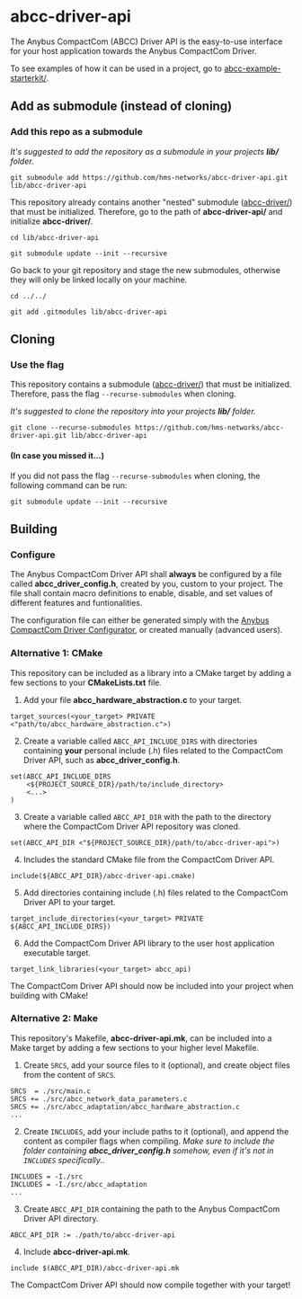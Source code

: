 # abcc-driver-api
The Anybus CompactCom (ABCC) Driver API is the easy-to-use interface for your host application towards the Anybus CompactCom Driver.

To see examples of how it can be used in a project, go to [abcc-example-starterkit/](https://github.com/hms-networks/abcc-example-starterkit).

## Add as submodule (instead of cloning)

### Add this repo as a submodule

*It's suggested to add the repository as a submodule in your projects **lib/** folder.*
```
git submodule add https://github.com/hms-networks/abcc-driver-api.git lib/abcc-driver-api
```
This repository already contains another "nested" submodule ([abcc-driver/](https://github.com/hms-networks/abcc-driver)) that must be initialized. Therefore, go to the path of **abcc-driver-api/** and initialize **abcc-driver/**.
```
cd lib/abcc-driver-api
```
```
git submodule update --init --recursive
```
Go back to your git repository and stage the new submodules, otherwise they will only be linked locally on your machine.
```
cd ../../
```
```
git add .gitmodules lib/abcc-driver-api
```

## Cloning

### Use the flag

This repository contains a submodule ([abcc-driver/](https://github.com/hms-networks/abcc-driver)) that must be initialized. Therefore, pass the flag `--recurse-submodules` when cloning.

*It's suggested to clone the repository into your projects **lib/** folder.*
```
git clone --recurse-submodules https://github.com/hms-networks/abcc-driver-api.git lib/abcc-driver-api
```

#### (In case you missed it...)

If you did not pass the flag `--recurse-submodules` when cloning, the following command can be run:
```
git submodule update --init --recursive
```

## Building

### Configure

The Anybus CompactCom Driver API shall **always** be configured by a file called **abcc_driver_config.h**, created by you, custom to your project. The file shall contain macro definitions to enable, disable, and set values of different features and funtionalities.

The configuration file can either be generated simply with the [Anybus CompactCom Driver Configurator](https://compactcom40driver.online-config.anybus.com/), or created manually (advanced users).

### Alternative 1: CMake

This repository can be included as a library into a CMake target by adding a few sections to your **CMakeLists.txt** file.

1. Add your file **abcc_hardware_abstraction.c** to your target.
```
target_sources(<your_target> PRIVATE <"path/to/abcc_hardware_abstraction.c">)
```

2. Create a variable called `ABCC_API_INCLUDE_DIRS` with directories containing **your** personal include (.h) files related to the CompactCom Driver API, such as **abcc_driver_config.h**.
```
set(ABCC_API_INCLUDE_DIRS
    <${PROJECT_SOURCE_DIR}/path/to/include_directory>
	<...>
)
```

3. Create a variable called `ABCC_API_DIR` with the path to the directory where the CompactCom Driver API repository was cloned.
```
set(ABCC_API_DIR <"${PROJECT_SOURCE_DIR}/path/to/abcc-driver-api">)
```

4. Includes the standard CMake file from the CompactCom Driver API.
```
include(${ABCC_API_DIR}/abcc-driver-api.cmake)
```

5. Add directories containing include (.h) files related to the CompactCom Driver API to your target.
```
target_include_directories(<your_target> PRIVATE ${ABCC_API_INCLUDE_DIRS})
```

6. Add the CompactCom Driver API library to the user host application executable target.
```
target_link_libraries(<your_target> abcc_api)
```
The CompactCom Driver API should now be included into your project when building with CMake!

### Alternative 2: Make

This repository's Makefile, **abcc-driver-api.mk**, can be included into a Make target by adding a few sections to your higher level Makefile.

1. Create `SRCS`, add your source files to it (optional), and create object files from the content of `SRCS`.
```
SRCS  = ./src/main.c
SRCS += ./src/abcc_network_data_parameters.c
SRCS += ./src/abcc_adaptation/abcc_hardware_abstraction.c
...
```
2. Create `INCLUDES`, add your include paths to it (optional), and append the content as compiler flags when compiling. *Make sure to include the folder containing **abcc_driver_config.h** somehow, even if it's not in `INCLUDES` specifically.*.
```
INCLUDES = -I./src
INCLUDES = -I./src/abcc_adaptation
...
```
3. Create `ABCC_API_DIR` containing the path to the Anybus CompactCom Driver API directory.
```
ABCC_API_DIR := ./path/to/abcc-driver-api
```
4. Include **abcc-driver-api.mk**.
```
include $(ABCC_API_DIR)/abcc-driver-api.mk
```
The CompactCom Driver API should now compile together with your target!
